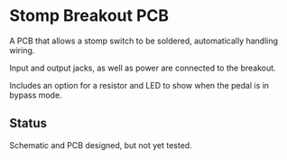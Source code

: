 # Stomp Breakout PCB

A PCB that allows a stomp switch to be soldered, automatically handling wiring.

Input and output jacks, as well as power are connected to the breakout.

Includes an option for a resistor and LED to show when the pedal is in bypass mode.

## Status

Schematic and PCB designed, but not yet tested.
